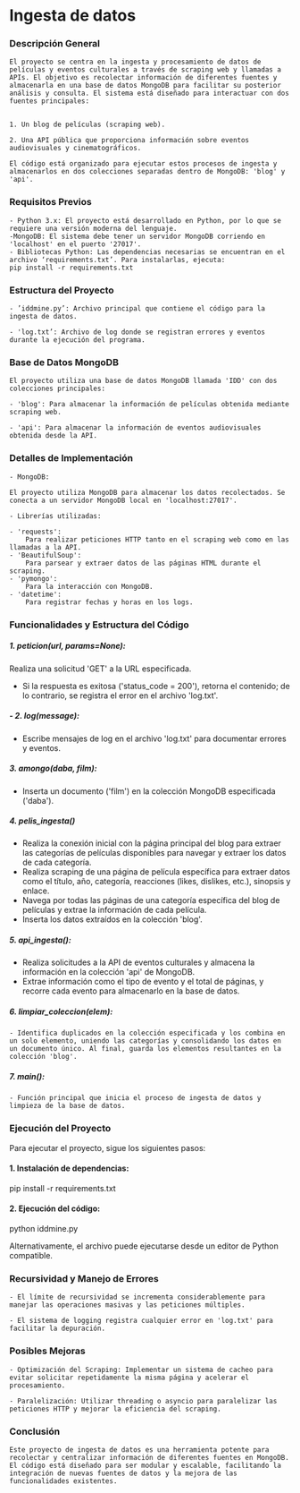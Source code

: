 




# Ingesta de datos

### Descripción General

	El proyecto se centra en la ingesta y procesamiento de datos de películas y eventos culturales a través de scraping web y llamadas a APIs. El objetivo es recolectar información de diferentes fuentes y almacenarla en una base de datos MongoDB para facilitar su posterior análisis y consulta. El sistema está diseñado para interactuar con dos fuentes principales:


	1. Un blog de películas (scraping web).

	2. Una API pública que proporciona información sobre eventos audiovisuales y cinematográficos.

	El código está organizado para ejecutar estos procesos de ingesta y almacenarlos en dos colecciones separadas dentro de MongoDB: 'blog' y 'api'.

### Requisitos Previos


	- Python 3.x: El proyecto está desarrollado en Python, por lo que se requiere una versión moderna del lenguaje.
	-MongoDB: El sistema debe tener un servidor MongoDB corriendo en 'localhost' en el puerto '27017'.
	- Bibliotecas Python: Las dependencias necesarias se encuentran en el archivo ‘requirements.txt’. Para instalarlas, ejecuta:
  	pip install -r requirements.txt

### Estructura del Proyecto
	
	- ’iddmine.py’: Archivo principal que contiene el código para la ingesta de datos.
	
	- 'log.txt’: Archivo de log donde se registran errores y eventos durante la ejecución del programa.
	
### Base de Datos MongoDB

	El proyecto utiliza una base de datos MongoDB llamada 'IDD' con dos colecciones principales:
  
	- 'blog': Para almacenar la información de películas obtenida mediante scraping web.

  	- 'api': Para almacenar la información de eventos audiovisuales obtenida desde la API.

### Detalles de Implementación

	- MongoDB:

	El proyecto utiliza MongoDB para almacenar los datos recolectados. Se conecta a un servidor MongoDB local en 'localhost:27017'.
	
	- Librerías utilizadas:

	- 'requests':
		Para realizar peticiones HTTP tanto en el scraping web como en las llamadas a la API.
	- 'BeautifulSoup':
		Para parsear y extraer datos de las páginas HTML durante el scraping.
	- 'pymongo':
		Para la interacción con MongoDB.
	- 'datetime':
		Para registrar fechas y horas en los logs.

### Funcionalidades y Estructura del Código


##### 1. peticion(url, params=None):

Realiza una solicitud 'GET' a la URL especificada.
   - Si la respuesta es exitosa ('status_code = 200'), retorna el contenido; de lo contrario, se registra el error en el archivo 'log.txt'.

##### - 2. log(message):

- Escribe mensajes de log en el archivo 'log.txt' para documentar errores y eventos.

##### 3. amongo(daba, film):

- Inserta un documento ('film') en la colección MongoDB especificada ('daba').



##### 4. pelis_ingesta()

- Realiza la conexión inicial con la página principal del blog para extraer las categorías de películas disponibles para navegar y extraer los datos de cada categoría.   
- Realiza scraping de una página de película específica para extraer datos como el título, año, categoría, reacciones (likes, dislikes, etc.), sinopsis y enlace.
- Navega por todas las páginas de una categoría específica del blog de películas y extrae la información de cada película.
- Inserta los datos extraídos en la colección 'blog'.

##### 5. api_ingesta():

   - Realiza solicitudes a la API de eventos culturales y almacena la información en la colección 'api' de MongoDB.
   - Extrae información como el tipo de evento y el total de páginas, y recorre cada evento para almacenarlo en la base de datos.

##### 6. limpiar_coleccion(elem):

	- Identifica duplicados en la colección especificada y los combina en un solo elemento, uniendo las categorías y consolidando los datos en un documento único. Al final, guarda los elementos resultantes en la colección 'blog'.

##### 7. main():

	- Función principal que inicia el proceso de ingesta de datos y limpieza de la base de datos.


### Ejecución del Proyecto

Para ejecutar el proyecto, sigue los siguientes pasos:

#### 1. Instalación de dependencias:

   pip install -r requirements.txt

#### 2. Ejecución del código:
  
   python iddmine.py
   
   Alternativamente, el archivo puede ejecutarse desde un editor de Python compatible.


### Recursividad y Manejo de Errores
  	
	- El límite de recursividad se incrementa considerablemente para manejar las operaciones masivas y las peticiones múltiples.
  	
	- El sistema de logging registra cualquier error en 'log.txt' para facilitar la depuración.

### Posibles Mejoras

	- Optimización del Scraping: Implementar un sistema de cacheo para evitar solicitar repetidamente la misma página y acelerar el procesamiento.
	
	- Paralelización: Utilizar threading o asyncio para paralelizar las peticiones HTTP y mejorar la eficiencia del scraping.

### Conclusión

	Este proyecto de ingesta de datos es una herramienta potente para recolectar y centralizar información de diferentes fuentes en MongoDB. El código está diseñado para ser modular y escalable, facilitando la integración de nuevas fuentes de datos y la mejora de las funcionalidades existentes.